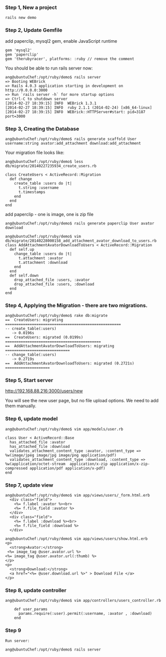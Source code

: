 ### Step 1, New a project

```
rails new demo
```

### Step 2, Update Gemfile

add paperclip, mysql2 gem, enable JavaScript runtime

```
gem 'mysql2'
gem 'paperclip'
gem 'therubyracer', platforms: :ruby // remove the comment
```

You should be able to run rails server now:
```
ang@ubuntuChef:/opt/ruby/demo$ rails server
=> Booting WEBrick
=> Rails 4.0.3 application starting in development on http://0.0.0.0:3000
=> Run `rails server -h` for more startup options
=> Ctrl-C to shutdown server
[2014-02-27 18:39:15] INFO  WEBrick 1.3.1
[2014-02-27 18:39:15] INFO  ruby 2.1.1 (2014-02-24) [x86_64-linux]
[2014-02-27 18:39:15] INFO  WEBrick::HTTPServer#start: pid=3187 port=3000
```

### Step 3, Creating the Database

```
ang@ubuntuChef:/opt/ruby/demo$ rails generate scaffold User username:string avator:add_attachment download:add_attachment
```

Your migration file looks like:
```
ang@ubuntuChef:/opt/ruby/demo$ less db/migrate/20140227235934_create_users.rb

class CreateUsers < ActiveRecord::Migration
  def change
    create_table :users do |t|
      t.string :username
      t.timestamps
    end
  end
end
```

add paperclip  - one is image, one is zip file

```
ang@ubuntuChef:/opt/ruby/demo$ rails generate paperclip User avator download

ang@ubuntuChef:/opt/ruby/demo$ vim db/migrate/20140228000158_add_attachment_avator_download_to_users.rb
class AddAttachmentAvatorDownloadToUsers < ActiveRecord::Migration
  def self.up
    change_table :users do |t|
      t.attachment :avator
      t.attachment :download
    end
  end
  def self.down
    drop_attached_file :users, :avator
    drop_attached_file :users, :download
  end
end
```
 

### Step 4, Applying the Migration - there are two migrations.

```
ang@ubuntuChef:/opt/ruby/demo$ rake db:migrate
==  CreateUsers: migrating ====================================================
-- create_table(:users)
   -> 0.0196s
==  CreateUsers: migrated (0.0199s) ===========================================
==  AddAttachmentAvatorDownloadToUsers: migrating =============================
-- change_table(:users)
   -> 0.2719s
==  AddAttachmentAvatorDownloadToUsers: migrated (0.2721s) ====================
```

### Step 5, Start server

http://192.168.88.216:3000/users/new

You will see the new user page, but no file upload options. We need to add them manually.

### Step 6, update model

```
ang@ubuntuChef:/opt/ruby/demo$ vim app/models/user.rb

class User < ActiveRecord::Base
  has_attached_file :avator
  has_attached_file :download
  validates_attachment_content_type :avator, :content_type => %w(image/jpeg image/jpg image/png application/pdf)
  validates_attachment_content_type :download, :content_type => %w(application/octet-stream  application/x-zip application/x-zip-compressed application/pdf application/x-pdf)
end
```

### Step 7, update view

```
ang@ubuntuChef:/opt/ruby/demo$ vim app/views/users/_form.html.erb
  <div class="field">
    <%= f.label :avator %><br>
    <%= f.file_field :avator %>
  </div>
  <div class="field">
    <%= f.label :download %><br>
    <%= f.file_field :download %>
  </div>
```

```
ang@ubuntuChef:/opt/ruby/demo$ vim app/views/users/show.html.erb
<p>
  <strong>Avator:</strong>
 <%= image_tag @user.avator.url %>
<%= image_tag @user.avator.url(:thumb) %>
</p>
<p>
  <strong>Download:</strong>
  <a href="<%= @user.download.url %>" > Download File </a>
</p>
```

### Step 8, update controller

```
ang@ubuntuChef:/opt/ruby/demo$ vim app/controllers/users_controller.rb

    def user_params
      params.require(:user).permit(:username, :avator , :download)
    end
```

### Step 9
```
Run server:

ang@ubuntuChef:/opt/ruby/demo$ rails server
```

